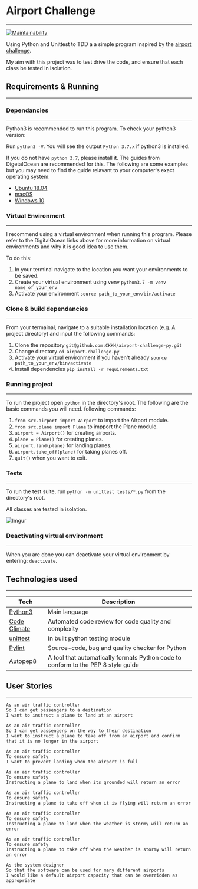 # Airport Challenge
-------------------

[![Maintainability](https://api.codeclimate.com/v1/badges/965c505fe16a74a952a4/maintainability)](https://codeclimate.com/github/CKKH/airport-challenge-py/maintainability)

Using Python and Unittest to TDD a a simple program inspired by the [airport
challenge](https://github.com/makersacademy/airport_challenge).

My aim with this project was to test drive the code, and ensure that each class
be tested in isolation.

## Requirements & Running
-------------------------

### Dependancies
----------------

Python3 is recommended to run this program. To check your python3 version:

Run `python3 -V`. You will see the output `Python 3.7.x` if python3 is installed.

If you do not have `python 3.7`, please install it. The guides from DigetalOcean are recommended for this. The following are some examples but you may need to find the guide relavant to your computer's exact operating system:

- [Ubuntu 18.04](https://www.digitalocean.com/community/tutorials/how-to-install-python-3-and-set-up-a-local-programming-environment-on-ubuntu-18-04)
- [macOS](https://www.digitalocean.com/community/tutorials/how-to-install-python-3-and-set-up-a-local-programming-environment-on-macos)
- [Windows 10](https://www.digitalocean.com/community/tutorials/how-to-install-python-3-and-set-up-a-local-programming-environment-on-windows-10)

### Virtual Environment
-----------------------

I recommend using a virtual environment when running this program. Please refer to the DigitalOcean links above for more information on virtual environments and why it is  good idea to use them.

To do this:

1. In your terminal navigate to the location you want your environments to be saved.
2. Create your virtual environment using venv `python3.7 -m venv name_of_your_env`
3. Activate your environment `source path_to_your_env/bin/activate`

### Clone & build dependancies
------------------------------

From your termainal, navigate to a suitable installation location (e.g. A project directory) and input the following commands:

1. Clone the repository `git@github.com:CKKH/airport-challenge-py.git`
2. Change directory `cd airport-challenge-py`
3. Activate your virtual environment if you haven't already `source path_to_your_env/bin/activate`
4. Install dependencies `pip install -r requirements.txt`

### Running project
-------------------

To run the project open `python` in the directory's root. The following are the
basic commands you will need.
following commands:

1. `from src.airport import Airport` to import the Airport module.
2. `from src.plane import Plane` to impport the Plane module.
3. `airport = Airport()` for creating airports.
4. `plane = Plane()` for creating planes.
5. `airport.land(plane)` for landing planes.
6. `airport.take_off(plane)` for taking planes off.
6. `quit()` when you want to exit.

### Tests
---------

To run the test suite, run `python -m unittest tests/*.py` from the directory's
root.

All classes are tested in isolation.

![Imgur](https://i.imgur.com/g77qmXJ.png?1)

### Deactivating virtual environment
------------------------------------

When you are done you can deactivate your virtual environment by entering: `deactivate`.


## Technologies used
--------------------

Tech | Description
------------- | -------------
[Python3](https://www.python.org/) | Main language
[Code Climate](https://codeclimate.com/) | Automated code review for code quality and complexity
[unittest](https://docs.python.org/3/library/unittest.html) | In built python testing module
[Pylint](https://www.pylint.org/) | Source-code, bug and quality checker for Python
[Autopep8](https://github.com/hhatto/autopep8) | A tool that automatically formats Python code to conform to the PEP 8 style guide


## User Stories
---------------

```
As an air traffic controller 
So I can get passengers to a destination 
I want to instruct a plane to land at an airport

As an air traffic controller 
So I can get passengers on the way to their destination 
I want to instruct a plane to take off from an airport and confirm that it is no longer in the airport

As an air traffic controller 
To ensure safety 
I want to prevent landing when the airport is full 

As an air traffic controller 
To ensure safety 
Instructing a plane to land when its grounded will return an error

As an air traffic controller 
To ensure safety 
Instructing a plane to take off when it is flying will return an error

As an air traffic controller 
To ensure safety 
Instructing a plane to land when the weather is stormy will return an error

As an air traffic controller 
To ensure safety 
Instructing a plane to take off when the weather is stormy will return an error

As the system designer
So that the software can be used for many different airports
I would like a default airport capacity that can be overridden as appropriate
```
